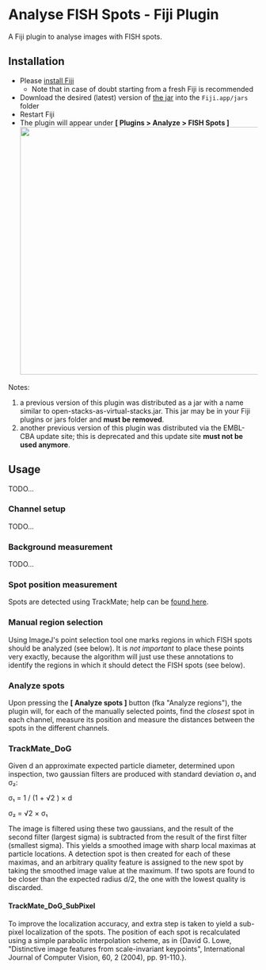 # Analyse FISH Spots - Fiji Plugin

A Fiji plugin to analyse images with FISH spots.

## Installation

- Please [install Fiji](fiji.sc)
    - Note that in case of doubt starting from a fresh Fiji is recommended 
- Download the desired (latest) version of [the jar](https://github.com/tischi/fiji-plugin-FISH/tree/master/jars) into the `Fiji.app/jars` folder
- Restart Fiji
- The plugin will appear under **[ Plugins > Analyze > FISH Spots ]** <img src="https://user-images.githubusercontent.com/2157566/79047667-6b54cb80-7c18-11ea-84ff-7d1d29fe6570.png" width="500">

Notes: 

1. a previous version of this plugin was distributed as a jar with a name similar to open-stacks-as-virtual-stacks.jar. This jar may be in your Fiji plugins or jars folder and **must be removed**.
2. another previous version of this plugin was distributed via the EMBL-CBA update site; this is deprecated and this update site **must not be used anymore**.

## Usage

TODO...

### Channel setup

TODO...

### Background measurement

TODO...

### Spot position measurement

Spots are detected using TrackMate; help can be [found here](https://imagej.net/TrackMate_Algorithms#Spot_features_generated_by_the_spot_detectors).

### Manual region selection

Using ImageJ's point selection tool one marks regions in which FISH spots should be analyzed (see below). It is *not important* to place these points very exactly, because the algorithm will just use these annotations to identify the regions in which it should detect the FISH spots (see below). 

### Analyze spots

Upon pressing the **[ Analyze spots ]** button (fka "Analyze regions"), the plugin will, for each of the manually selected points, find the *closest* spot in each channel, measure its position and measure the distances between the spots in the different channels. 

### TrackMate_DoG

Given d an approximate expected particle diameter, determined upon inspection, two gaussian filters are produced with standard deviation σ₁ and σ₂:

σ₁ = 1 / (1 + √2 ) × d

σ₂ = √2 × σ₁

The image is filtered using these two gaussians, and the result of the second filter (largest sigma) is subtracted from the result of the first filter (smallest sigma). This yields a smoothed image with sharp local maximas at particle locations. A detection spot is then created for each of these maximas, and an arbitrary quality feature is assigned to the new spot by taking the smoothed image value at the maximum. If two spots are found to be closer than the expected radius d/2, the one with the lowest quality is discarded.

#### TrackMate_DoG_SubPixel

To improve the localization accuracy, and extra step is taken to yield a sub-pixel localization of the spots. The position of each spot is recalculated using a simple parabolic interpolation scheme, as in {David G. Lowe, "Distinctive image features from scale-invariant keypoints", International Journal of Computer Vision, 60, 2 (2004), pp. 91-110.}.


